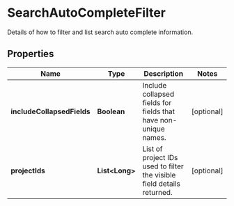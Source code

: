 

# SearchAutoCompleteFilter

Details of how to filter and list search auto complete information.

## Properties

| Name | Type | Description | Notes |
|------------ | ------------- | ------------- | -------------|
|**includeCollapsedFields** | **Boolean** | Include collapsed fields for fields that have non-unique names. |  [optional] |
|**projectIds** | **List&lt;Long&gt;** | List of project IDs used to filter the visible field details returned. |  [optional] |



